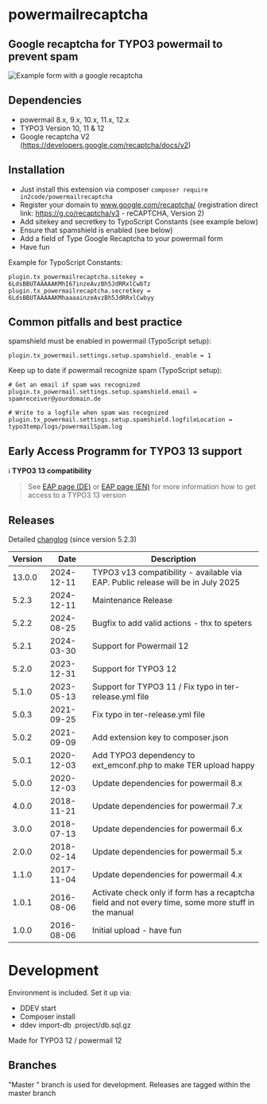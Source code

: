 # powermailrecaptcha

## Google recaptcha for TYPO3 powermail to prevent spam

![Example form with a google recaptcha](Documentation/Images/frontend.png "Example form with a google recaptcha")


## Dependencies

* powermail 8.x, 9.x, 10.x, 11.x, 12.x
* TYPO3 Version 10, 11 & 12
* Google recaptcha V2 (https://developers.google.com/recaptcha/docs/v2)

## Installation

- Just install this extension via composer `composer require in2code/powermailrecaptcha`
- Register your domain to www.google.com/recaptcha/ (registration direct link: https://g.co/recaptcha/v3 - reCAPTCHA, Version 2)
- Add sitekey and secretkey to TypoScript Constants (see example below)
- Ensure that spamshield is enabled (see below)
- Add a field of Type Google Recaptcha to your powermail form
- Have fun

Example for TypoScript Constants:

```
plugin.tx_powermailrecaptcha.sitekey = 6LdsBBUTAAAAAKMhI67inzeAvzBh5JdRRxlCwbTz
plugin.tx_powermailrecaptcha.secretkey = 6LdsBBUTAAAAAKMhaaaainzeAvzBh5JdRRxlCwbyy
```

## Common pitfalls and best practice

spamshield must be enabled in powermail (TypoScript setup):

```
plugin.tx_powermail.settings.setup.spamshield._enable = 1
```

Keep up to date if powermail recognize spam (TypoScript setup):

```
# Get an email if spam was recognized
plugin.tx_powermail.settings.setup.spamshield.email = spamreceiver@yourdomain.de

# Write to a logfile when spam was recognized
plugin.tx_powermail.settings.setup.spamshield.logfileLocation = typo3temp/logs/powermailSpam.log
```

## Early Access Programm for TYPO3 13 support

:information_source: **TYPO3 13 compatibility**
> See [EAP page (DE)](https://www.in2code.de/agentur/typo3-extensions/early-access-programm/) or
> [EAP page (EN)](https://www.in2code.de/en/agency/typo3-extensions/early-access-program/) for more information how
> to get access to a TYPO3 13 version

## Releases

Detailed [changlog](Documentation/changlog.md) (since version 5.2.3)

| Version | Date       | Description                                                                                         |
|---------|------------|-----------------------------------------------------------------------------------------------------|
| 13.0.0  | 2024-12-11 | TYPO3 v13 compatibility - available via EAP. Public release will be in July 2025                    |
| 5.2.3   | 2024-12-11 | Maintenance Release                                                                                 |
| 5.2.2   | 2024-08-25 | Bugfix to add valid actions - thx to speters                                                        |
| 5.2.1   | 2024-03-30 | Support for Powermail 12                                                                            |
| 5.2.0   | 2023-12-31 | Support for TYPO3 12                                                                                |
| 5.1.0   | 2023-05-13 | Support for TYPO3 11 / Fix typo in ter-release.yml file                                             |
| 5.0.3   | 2021-09-25 | Fix typo in ter-release.yml file                                                                    |
| 5.0.2   | 2021-09-09 | Add extension key to composer.json                                                                  |
| 5.0.1   | 2020-12-03 | Add TYPO3 dependency to ext_emconf.php to make TER upload happy                                     |
| 5.0.0   | 2020-12-03 | Update dependencies for powermail 8.x                                                               |
| 4.0.0   | 2018-11-21 | Update dependencies for powermail 7.x                                                               |
| 3.0.0   | 2018-07-13 | Update dependencies for powermail 6.x                                                               |
| 2.0.0   | 2018-02-14 | Update dependencies for powermail 5.x                                                               |
| 1.1.0   | 2017-11-04 | Update dependencies for powermail 4.x                                                               |
| 1.0.1   | 2016-08-06 | Activate check only if form has a recaptcha field and not every time, some more stuff in the manual |
| 1.0.0   | 2016-08-06 | Initial upload - have fun                                                                           |

# Development

Environment is included. Set it up via:
* DDEV start
* Composer install
* ddev import-db .project/db.sql.gz

Made for TYPO3 12 / powermail 12

## Branches

"Master " branch is used for development. Releases are tagged within the master branch
